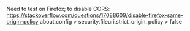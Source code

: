 Need to test on Firefox; to disable CORS:
https://stackoverflow.com/questions/17088609/disable-firefox-same-origin-policy
about:config > security.fileuri.strict_origin_policy > false

